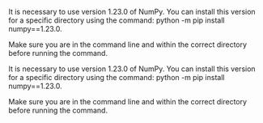 
It is necessary to use version 1.23.0 of NumPy.
You can install this version for a specific directory using the command:
python -m pip install numpy==1.23.0.

Make sure you are in the command line and within the correct directory before running the command.


It is necessary to use version 1.23.0 of NumPy.
You can install this version for a specific directory using the command:
python -m pip install numpy==1.23.0.

Make sure you are in the command line and within the correct directory before running the command.
